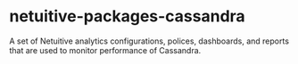 # netuitive-packages-cassandra
A set of Netuitive analytics configurations, polices, dashboards, and reports that are used to monitor performance of Cassandra.
